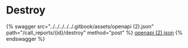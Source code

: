 # Destroy

{% swagger src="../../../../../.gitbook/assets/openapi (2).json" path="/call_reports/{id}/destroy" method="post" %}
[openapi (2).json](<../../../../../.gitbook/assets/openapi (2).json>)
{% endswagger %}

